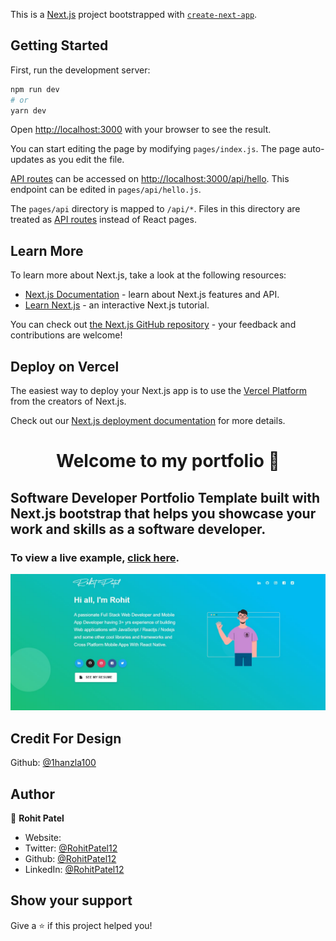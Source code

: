 This is a [Next.js](https://nextjs.org/) project bootstrapped with [`create-next-app`](https://github.com/vercel/next.js/tree/canary/packages/create-next-app).

## Getting Started

First, run the development server:

```bash
npm run dev
# or
yarn dev
```

Open [http://localhost:3000](http://localhost:3000) with your browser to see the result.

You can start editing the page by modifying `pages/index.js`. The page auto-updates as you edit the file.

[API routes](https://nextjs.org/docs/api-routes/introduction) can be accessed on [http://localhost:3000/api/hello](http://localhost:3000/api/hello). This endpoint can be edited in `pages/api/hello.js`.

The `pages/api` directory is mapped to `/api/*`. Files in this directory are treated as [API routes](https://nextjs.org/docs/api-routes/introduction) instead of React pages.

## Learn More

To learn more about Next.js, take a look at the following resources:

- [Next.js Documentation](https://nextjs.org/docs) - learn about Next.js features and API.
- [Learn Next.js](https://nextjs.org/learn) - an interactive Next.js tutorial.

You can check out [the Next.js GitHub repository](https://github.com/vercel/next.js/) - your feedback and contributions are welcome!

## Deploy on Vercel

The easiest way to deploy your Next.js app is to use the [Vercel Platform](https://vercel.com/new?utm_medium=default-template&filter=next.js&utm_source=create-next-app&utm_campaign=create-next-app-readme) from the creators of Next.js.

Check out our [Next.js deployment documentation](https://nextjs.org/docs/deployment) for more details.

<h1 align="center">Welcome to my portfolio 👋</h1>

## Software Developer Portfolio Template built with Next.js bootstrap that helps you showcase your work and skills as a software developer.

### To view a live example, **[click here]()**.

<p align="center">
  <kbd>
    <img src="https://github.com/RohitPatel12/Portfolio_Vercel/blob/main/picture.PNG"></img>
  </kbd>
</p>

## Credit For Design

Github: [@1hanzla100](https://github.com/1hanzla100)

## Author

👤 **Rohit Patel**

- Website: 
- Twitter: [@RohitPatel12]()
- Github: [@RohitPatel12](https://github.com/RohitPatel12)
- LinkedIn: [@RohitPatel12](https://www.linkedin.com/in/rohit-patel-857b5416b/)

## Show your support

Give a ⭐️ if this project helped you!
